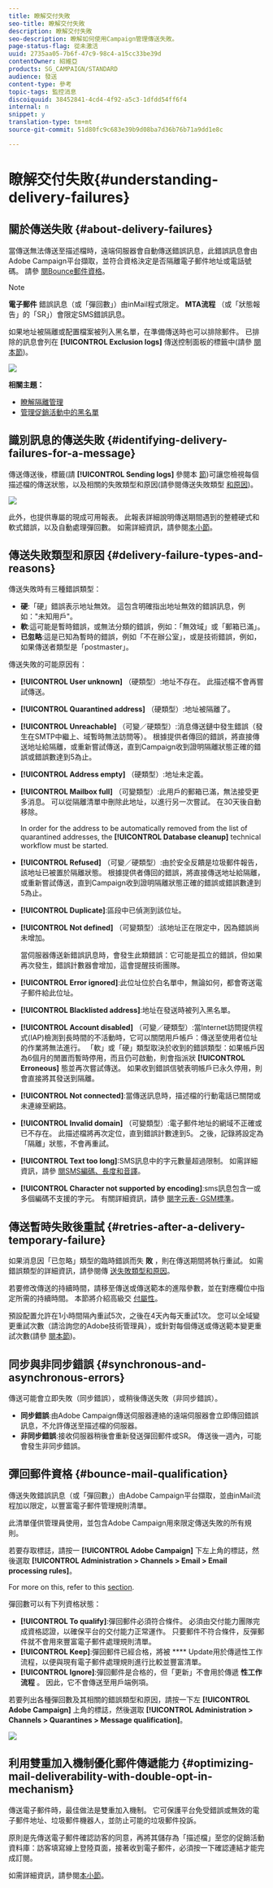 ```yaml
---
title: 瞭解交付失敗
seo-title: 瞭解交付失敗
description: 瞭解交付失敗
seo-description: 瞭解如何使用Campaign管理傳送失敗。
page-status-flag: 從未激活
uuid: 2735aa05-7b6f-47c9-98c4-a15cc33be39d
contentOwner: 紹維亞
products: SG_CAMPAIGN/STANDARD
audience: 發送
content-type: 參考
topic-tags: 監控消息
discoiquuid: 38452841-4cd4-4f92-a5c3-1dfdd54ff6f4
internal: n
snippet: y
translation-type: tm+mt
source-git-commit: 51d80fc9c683e39b9d08ba7d36b76b71a9dd1e8c

---
```



# 瞭解交付失敗{#understanding-delivery-failures}

## 關於傳送失敗 {#about-delivery-failures}

當傳送無法傳送至描述檔時，遠端伺服器會自動傳送錯誤訊息，此錯誤訊息會由Adobe Campaign平台擷取，並符合資格決定是否隔離電子郵件地址或電話號碼。 請參 [閱Bounce郵件資格](#bounce-mail-qualification)。

>[!NOTE]
>
>**電子郵件** 錯誤訊息（或「彈回數」）由inMail程式限定。 **MTA流程** （或「狀態報告」的「SR」）會限定SMS錯誤訊息。

如果地址被隔離或配置檔案被列入黑名單，在準備傳送時也可以排除郵件。 已排除的訊息會列在 **[!UICONTROL Exclusion logs]** 傳送控制面板的標籤中(請參 [閱本節](../../sending/using/monitoring-a-delivery.md#exclusion-logs))。

![](assets/exclusion_logs.png)

**相關主題：**

* [瞭解隔離管理](../../sending/using/understanding-quarantine-management.md)
* [管理促銷活動中的黑名單](../../audiences/using/about-opt-in-and-opt-out-in-campaign.md)

## 識別訊息的傳送失敗 {#identifying-delivery-failures-for-a-message}

傳送傳送後，標籤(請 **[!UICONTROL Sending logs]** 參閱本 [節](../../sending/using/monitoring-a-delivery.md#sending-logs))可讓您檢視每個描述檔的傳送狀態，以及相關的失敗類型和原因(請參閱傳送失敗類型 [和原因](#delivery-failure-types-and-reasons))。

![](assets/sending_logs.png)

此外，也提供專屬的現成可用報表。 此報表詳細說明傳送期間遇到的整體硬式和軟式錯誤，以及自動處理彈回數。 如需詳細資訊，請參閱[本小節](../../reporting/using/bounce-summary.md)。

## 傳送失敗類型和原因 {#delivery-failure-types-and-reasons}

傳送失敗時有三種錯誤類型：

* **硬**:「硬」錯誤表示地址無效。 這包含明確指出地址無效的錯誤訊息，例如："未知用戶"。
* **軟**:這可能是暫時錯誤，或無法分類的錯誤，例如：「無效域」或「郵箱已滿」。
* **已忽略**:這是已知為暫時的錯誤，例如「不在辦公室」，或是技術錯誤，例如，如果傳送者類型是「postmaster」。

傳送失敗的可能原因有：

* **[!UICONTROL User unknown]** （硬類型）:地址不存在。 此描述檔不會再嘗試傳送。
* **[!UICONTROL Quarantined address]** （硬類型）:地址被隔離了。
* **[!UICONTROL Unreachable]** （可變／硬類型）:消息傳送鏈中發生錯誤（發生在SMTP中繼上、域暫時無法訪問等）。 根據提供者傳回的錯誤，將直接傳送地址給隔離，或重新嘗試傳送，直到Campaign收到證明隔離狀態正確的錯誤或錯誤數達到5為止。
* **[!UICONTROL Address empty]** （硬類型）:地址未定義。
* **[!UICONTROL Mailbox full]** （可變類型）:此用戶的郵箱已滿，無法接受更多消息。 可以從隔離清單中刪除此地址，以進行另一次嘗試。 在30天後自動移除。

   In order for the address to be automatically removed from the list of quarantined addresses, the **[!UICONTROL Database cleanup]** technical workflow must be started.

* **[!UICONTROL Refused]** （可變／硬類型）:由於安全反饋是垃圾郵件報告，該地址已被置於隔離狀態。 根據提供者傳回的錯誤，將直接傳送地址給隔離，或重新嘗試傳送，直到Campaign收到證明隔離狀態正確的錯誤或錯誤數達到5為止。
* **[!UICONTROL Duplicate]**:區段中已偵測到該位址。
* **[!UICONTROL Not defined]** （可變類型）:該地址正在限定中，因為錯誤尚未增加。

   當伺服器傳送新錯誤訊息時，會發生此類錯誤：它可能是孤立的錯誤，但如果再次發生，錯誤計數器會增加，這會提醒技術團隊。

* **[!UICONTROL Error ignored]**:此位址位於白名單中，無論如何，都會寄送電子郵件給此位址。
* **[!UICONTROL Blacklisted address]**:地址在發送時被列入黑名單。
* **[!UICONTROL Account disabled]** （可變／硬類型）:當Internet訪問提供程式(IAP)檢測到長時間的不活動時，它可以關閉用戶帳戶：傳送至使用者位址的作業將無法進行。 「軟」或「硬」類型取決於收到的錯誤類型：如果帳戶因為6個月的閒置而暫時停用，而且仍可啟動，則會指派狀 **[!UICONTROL Erroneous]** 態並再次嘗試傳送。 如果收到錯誤信號表明帳戶已永久停用，則會直接將其發送到隔離。
* **[!UICONTROL Not connected]**:當傳送訊息時，描述檔的行動電話已關閉或未連線至網路。
* **[!UICONTROL Invalid domain]** （可變類型）:電子郵件地址的網域不正確或已不存在。 此描述檔將再次定位，直到錯誤計數達到5。 之後，記錄將設定為「隔離」狀態，不會再重試。
* **[!UICONTROL Text too long]**:SMS訊息中的字元數量超過限制。 如需詳細資訊，請參 [閱SMS編碼、長度和音譯](../../administration/using/configuring-sms-channel.md#sms-encoding--length-and-transliteration)。
* **[!UICONTROL Character not supported by encoding]**:sms訊息包含一或多個編碼不支援的字元。 有關詳細資訊，請參 [閱字元表- GSM標準](../../administration/using/configuring-sms-channel.md#table-of-characters---gsm-standard)。

## 傳送暫時失敗後重試 {#retries-after-a-delivery-temporary-failure}

如果消息因「已忽略」類型的臨時錯誤而失 **敗** ，則在傳送期間將執行重試。 如需錯誤類型的詳細資訊，請參閱傳 [送失敗類型和原因](#delivery-failure-types-and-reasons)。

若要修改傳送的持續時間，請移至傳送或傳送範本的進階參數，並在對應欄位中指定所需的持續時間。 本節將介紹高級交 [付屬性](../../administration/using/configuring-email-channel.md#validity-period-parameters)。

預設配置允許在1小時間隔內重試5次，之後在4天內每天重試1次。 您可以全域變更重試次數（請洽詢您的Adobe技術管理員），或針對每個傳送或傳送範本變更重試次數(請參 [閱本節](../../administration/using/configuring-email-channel.md#sending-parameters))。

## 同步與非同步錯誤 {#synchronous-and-asynchronous-errors}

傳送可能會立即失敗（同步錯誤），或稍後傳送失敗（非同步錯誤）。

* **同步錯誤**:由Adobe Campaign傳送伺服器連絡的遠端伺服器會立即傳回錯誤訊息，不允許傳送至描述檔的伺服器。
* **非同步錯誤**:接收伺服器稍後會重新發送彈回郵件或SR。 傳送後一週內，可能會發生非同步錯誤。

## 彈回郵件資格 {#bounce-mail-qualification}

傳送失敗錯誤訊息（或「彈回數」）由Adobe Campaign平台擷取，並由inMail流程加以限定，以豐富電子郵件管理規則清單。

此清單僅供管理員使用，並包含Adobe Campaign用來限定傳送失敗的所有規則。

若要存取標誌，請按一 **[!UICONTROL Adobe Campaign]** 下左上角的標誌，然後選取 **[!UICONTROL Administration > Channels > Email > Email processing rules]**。

For more on this, refer to this [section](../../administration/using/configuring-email-channel.md#email-processing-rules).

彈回數可以有下列資格狀態：

* **[!UICONTROL To qualify]**:彈回郵件必須符合條件。 必須由交付能力團隊完成資格認證，以確保平台的交付能力正常運作。 只要郵件不符合條件，反彈郵件就不會用來豐富電子郵件處理規則清單。
* **[!UICONTROL Keep]**:彈回郵件已經合格，將被 **** Update用於傳遞性工作流程，以便與現有電子郵件處理規則進行比較並豐富清單。
* **[!UICONTROL Ignore]**:彈回郵件是合格的，但「更新」不會用於傳遞 **性工作流程** 。 因此，它不會傳送至用戶端例項。

若要列出各種彈回數及其相關的錯誤類型和原因，請按一下左 **[!UICONTROL Adobe Campaign]** 上角的標誌，然後選取 **[!UICONTROL Administration > Channels > Quarantines > Message qualification]**。

![](assets/qualification.png)

## 利用雙重加入機制優化郵件傳遞能力 {#optimizing-mail-deliverability-with-double-opt-in-mechanism}

傳送電子郵件時，最佳做法是雙重加入機制。 它可保護平台免受錯誤或無效的電子郵件地址、垃圾郵件機器人，並防止可能的垃圾郵件投訴。

原則是先傳送電子郵件確認訪客的同意，再將其儲存為「描述檔」至您的促銷活動資料庫：訪客填寫線上登陸頁面，接著收到電子郵件，必須按一下確認連結才能完成訂閱。

如需詳細資訊，請參閱[本小節](../../channels/using/setting-up-a-double-opt-in-process.md)。
